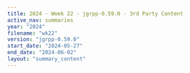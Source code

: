 ```yaml
---
title: 2024 - Week 22 - jgrpp-0.59.0 - 3rd Party Content
active_nav: summaries
year: "2024"
filename: "wk22"
version: "jgrpp-0.59.0"
start_date: "2024-05-27"
end_date: "2024-06-02"
layout: "summary_content"
---
```

